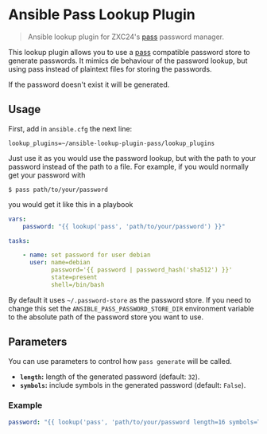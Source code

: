 # Ansible Pass Lookup Plugin

> Ansible lookup plugin for ZXC24's [pass][0]  password manager.

This lookup plugin allows you to use a [pass][0] compatible password store to
generate passwords. It mimics de behaviour of the password lookup, but using pass
instead of plaintext files for storing the passwords.

If the password doesn't exist it will be generated.

## Usage

First, add in `ansible.cfg` the next line:

```
lookup_plugins=~/ansible-lookup-plugin-pass/lookup_plugins
```

Just use it as you would use the password lookup, but with the path to your
password instead of the path to a file. For example, if you would normally get
your password with

```
$ pass path/to/your/password
```

you would get it like this in a playbook

```yaml
vars:
    password: "{{ lookup('pass', 'path/to/your/password') }}"

tasks:

    - name: set password for user debian                                
      user: name=debian                                               
            password='{{ password | password_hash('sha512') }}'       
            state=present                                             
            shell=/bin/bash 
```

By default it uses `~/.password-store` as the password store. If you need to
change this set the `ANSIBLE_PASS_PASSWORD_STORE_DIR` environment variable to the
absolute path of the password store you want to use.


## Parameters

You can use parameters to control how `pass generate` will be called.

* **`length`:** length of the generated password (default: `32`).
* **`symbols`:** include symbols in the generated password (default: `False`).

### Example

```yaml
password: "{{ lookup('pass', 'path/to/your/password length=16 symbols=True') }}"

```


[0]: https://www.passwordstore.org/ "pass"
